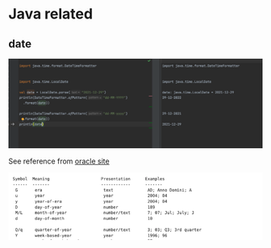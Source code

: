 # Java related

## date

![date pic](./pic/dateFormat.png)

See reference from [oracle site](https://docs.oracle.com/javase/8/docs/api/java/time/format/DateTimeFormatter.html)

![from oracle](./pic/fromOracleSite.png)